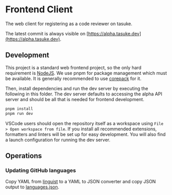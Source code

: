 # Frontend Client

The web client for registering as a code reviewer on tasuke.

The latest commit is always visible on [https://alpha.tasuke.dev](https://alpha.tasuke.dev).

## Development

This project is a standard web frontend project, so the only hard requirement is [NodeJS](https://nodejs.org/en/download/package-manager).
We use pnpm for package management which must be available. It is generally recommended to use [corepack](https://nodejs.org/api/corepack.html#enabling-the-feature)
for it.

Then, install dependencies and run the dev server by executing the following in this folder. The dev server defaults
to accessing the alpha API server and should be all that is needed for frontend development.

```bash
pnpm install
pnpm run dev
```

VSCode users should open the repository itself as a workspace using `File > Open workspace from file`. If you install
all recommended extensions, formatters and linters will be set up for easy development. You will also find a launch
configuration for running the dev server.

## Operations

### Updating GitHub languages

Copy YAML from [linguist](https://raw.githubusercontent.com/github-linguist/linguist/master/lib/linguist/languages.yml) to
a YAML to JSON converter and copy JSON output to [languages.json](./src/pages/settings/languages.json).
